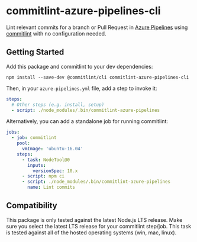 # commitlint-azure-pipelines-cli

Lint relevant commits for a branch or Pull Request in [Azure Pipelines][] using
[commitlint][] with no configuration needed.

## Getting Started

Add this package and commitlint to your dev dependencies:

```
npm install --save-dev @commitlint/cli commitlint-azure-pipelines-cli
```

Then, in your `azure-pipelines.yml` file, add a step to invoke it:

```yml
steps:
  # Other steps (e.g. install, setup)
  - script: ./node_modules/.bin/commitlint-azure-pipelines
```

Alternatively, you can add a standalone job for running commitlint:

```yml
jobs:
  - job: commitlint
    pool:
      vmImage: 'ubuntu-16.04'
    steps:
      - task: NodeTool@0
        inputs:
          versionSpec: 10.x
      - script: npm ci
      - script: ./node_modules/.bin/commitlint-azure-pipelines
        name: Lint commits
```

## Compatibility

This package is only tested against the latest Node.js LTS release. Make sure
you select the latest LTS release for your commitlint step/job. This task is
tested against all of the hosted operating systems (win, mac, linux).

[azure pipelines]: https://azure.microsoft.com/en-us/services/devops/pipelines/
[commitlint]: https://github.com/conventional-changelog/commitlint
